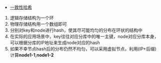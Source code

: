 - [一致性哈希](https://mp.weixin.qq.com/s?__biz=MzIxMjE5MTE1Nw==&mid=2653191083&idx=1&sn=c68c8bb7e18c4d46b85666be10e9ef50&chksm=8c990971bbee80675b6cd0ac3c2c17546cd434c3636616e559ca5cf10d1815c3aed24bfd3c83&scene=21#wechat_redirect)
 1. 逻辑存储结构为一个环
 2. 物理存储结构用一个数组即可
 3. 分别对key和node进行hash，使其尽可能均匀的分布在环状的结构中
 4. 在实际的应用场景中，key往往对应分库中的唯一主键，node对应分库本身，可以根据分库的IP地址来生成node对应的hash
 5. 如果不幸节点hash后的分布仍然不均匀，可以采用虚拟节点，利用(IP+后缀)计算**node1-1**,**node1-2**